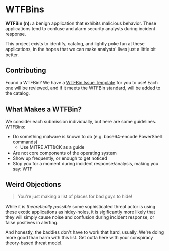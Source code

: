 # WTFBins

**WTFBin (n):** a benign application that exhibits malicious behavior. These applications tend to confuse and alarm security analysts during incident response.

This project exists to identify, catalog, and lightly poke fun at these applications, in the hopes that we can make analysts' lives just a little bit better.

## Contributing

Found a WTFBin? We have a [WTFBin Issue Template](https://github.com/mttaggart/wtfbins/issues/new?assignees=&labels=new+wtfbin&template=custom.md&title=%5BNew+WTFBin%5D%3A+WTFBIN+Here) for you to use! Each one will be reviewed, and if it meets the WTFBin standard, will be added to the catalog.

## What Makes a WTFBin?

We consider each submission individually, but here are some guidelines. WTFBins:

- Do something malware is known to do (e.g. base64-encode PowerShell commands)
  - Use MITRE ATT&CK as a guide
- Are not core components of the operating system
- Show up frequently, or enough to get noticed
- Stop you for a moment during incident response/analysis, making you say: WTF

## Weird Objections

> You're just making a list of places for bad guys to hide!

While it is _theoretically possible_ some sophisticated threat actor is using these exotic applications as hidey-holes, it is sigificantly more likely that they will simply cause noise and confusion during incident response, or false positives in alerting.

And honestly, the baddies don't have to work that hard, usually. We're doing more good than harm with this list. Get outta here with your conspiracy theory-based threat model.
